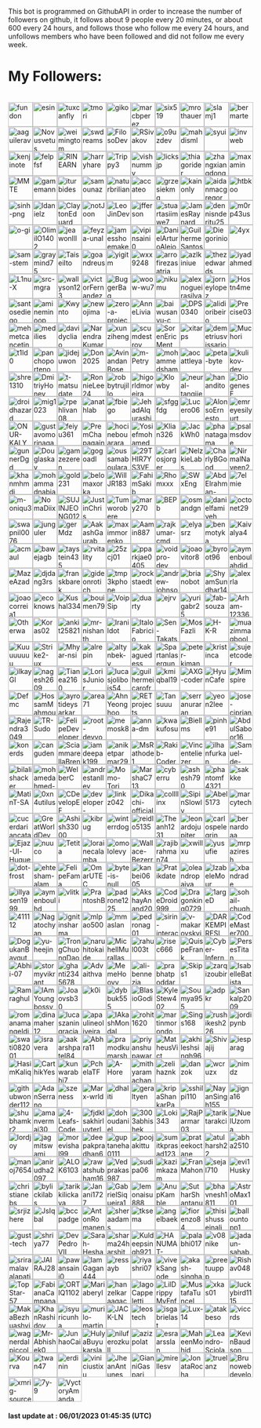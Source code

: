 <p>This bot is programmed on GithubAPI in order to increase the number of followers on github, it follows about 9 people every 20 minutes, or about 600 every 24 hours, and follows those who follow me every 24 hours, and unfollows members who have been followed and did not follow me every week.</p><h1>My Followers:</h1><br><a href="https://github.com/fundon"><img src="https://github.com/fundon.png" alt="fundon" style="height:50px;width:50px;"/></a><a href="https://github.com/esin"><img src="https://github.com/esin.png" alt="esin" style="height:50px;width:50px;"/></a><a href="https://github.com/tuxcanfly"><img src="https://github.com/tuxcanfly.png" alt="tuxcanfly" style="height:50px;width:50px;"/></a><a href="https://github.com/tmori"><img src="https://github.com/tmori.png" alt="tmori" style="height:50px;width:50px;"/></a><a href="https://github.com/giko"><img src="https://github.com/giko.png" alt="giko" style="height:50px;width:50px;"/></a><a href="https://github.com/marcbperez"><img src="https://github.com/marcbperez.png" alt="marcbperez" style="height:50px;width:50px;"/></a><a href="https://github.com/six519"><img src="https://github.com/six519.png" alt="six519" style="height:50px;width:50px;"/></a><a href="https://github.com/mrothauer"><img src="https://github.com/mrothauer.png" alt="mrothauer" style="height:50px;width:50px;"/></a><a href="https://github.com/slamj1"><img src="https://github.com/slamj1.png" alt="slamj1" style="height:50px;width:50px;"/></a><a href="https://github.com/bermarte"><img src="https://github.com/bermarte.png" alt="bermarte" style="height:50px;width:50px;"/></a><a href="https://github.com/aaguilerav"><img src="https://github.com/aaguilerav.png" alt="aaguilerav" style="height:50px;width:50px;"/></a><a href="https://github.com/Novusvetus"><img src="https://github.com/Novusvetus.png" alt="Novusvetus" style="height:50px;width:50px;"/></a><a href="https://github.com/weimingtom"><img src="https://github.com/weimingtom.png" alt="weimingtom" style="height:50px;width:50px;"/></a><a href="https://github.com/swdreams"><img src="https://github.com/swdreams.png" alt="swdreams" style="height:50px;width:50px;"/></a><a href="https://github.com/FilosoDev"><img src="https://github.com/FilosoDev.png" alt="FilosoDev" style="height:50px;width:50px;"/></a><a href="https://github.com/RSivakov"><img src="https://github.com/RSivakov.png" alt="RSivakov" style="height:50px;width:50px;"/></a><a href="https://github.com/o9uzdev"><img src="https://github.com/o9uzdev.png" alt="o9uzdev" style="height:50px;width:50px;"/></a><a href="https://github.com/mahdisml"><img src="https://github.com/mahdisml.png" alt="mahdisml" style="height:50px;width:50px;"/></a><a href="https://github.com/syui"><img src="https://github.com/syui.png" alt="syui" style="height:50px;width:50px;"/></a><a href="https://github.com/invweb"><img src="https://github.com/invweb.png" alt="invweb" style="height:50px;width:50px;"/></a><a href="https://github.com/kenjinote"><img src="https://github.com/kenjinote.png" alt="kenjinote" style="height:50px;width:50px;"/></a><a href="https://github.com/felpfsf"><img src="https://github.com/felpfsf.png" alt="felpfsf" style="height:50px;width:50px;"/></a><a href="https://github.com/RINEARN"><img src="https://github.com/RINEARN.png" alt="RINEARN" style="height:50px;width:50px;"/></a><a href="https://github.com/harryhare"><img src="https://github.com/harryhare.png" alt="harryhare" style="height:50px;width:50px;"/></a><a href="https://github.com/Trippy3"><img src="https://github.com/Trippy3.png" alt="Trippy3" style="height:50px;width:50px;"/></a><a href="https://github.com/vishnummv"><img src="https://github.com/vishnummv.png" alt="vishnummv" style="height:50px;width:50px;"/></a><a href="https://github.com/licksjp"><img src="https://github.com/licksjp.png" alt="licksjp" style="height:50px;width:50px;"/></a><a href="https://github.com/thiagorider"><img src="https://github.com/thiagorider.png" alt="thiagorider" style="height:50px;width:50px;"/></a><a href="https://github.com/zhangxiangdong"><img src="https://github.com/zhangxiangdong.png" alt="zhangxiangdong" style="height:50px;width:50px;"/></a><a href="https://github.com/maxamin"><img src="https://github.com/maxamin.png" alt="maxamin" style="height:50px;width:50px;"/></a><a href="https://github.com/MMTE"><img src="https://github.com/MMTE.png" alt="MMTE" style="height:50px;width:50px;"/></a><a href="https://github.com/gamemann"><img src="https://github.com/gamemann.png" alt="gamemann" style="height:50px;width:50px;"/></a><a href="https://github.com/iturbides"><img src="https://github.com/iturbides.png" alt="iturbides" style="height:50px;width:50px;"/></a><a href="https://github.com/samounaz"><img src="https://github.com/samounaz.png" alt="samounaz" style="height:50px;width:50px;"/></a><a href="https://github.com/naturbrilian"><img src="https://github.com/naturbrilian.png" alt="naturbrilian" style="height:50px;width:50px;"/></a><a href="https://github.com/accateo"><img src="https://github.com/accateo.png" alt="accateo" style="height:50px;width:50px;"/></a><a href="https://github.com/grzesiekmq"><img src="https://github.com/grzesiekmq.png" alt="grzesiekmq" style="height:50px;width:50px;"/></a><a href="https://github.com/kainonly"><img src="https://github.com/kainonly.png" alt="kainonly" style="height:50px;width:50px;"/></a><a href="https://github.com/aidanmacgregor"><img src="https://github.com/aidanmacgregor.png" alt="aidanmacgregor" style="height:50px;width:50px;"/></a><a href="https://github.com/htbkoo"><img src="https://github.com/htbkoo.png" alt="htbkoo" style="height:50px;width:50px;"/></a><a href="https://github.com/sinh-png"><img src="https://github.com/sinh-png.png" alt="sinh-png" style="height:50px;width:50px;"/></a><a href="https://github.com/ldanielz"><img src="https://github.com/ldanielz.png" alt="ldanielz" style="height:50px;width:50px;"/></a><a href="https://github.com/ClaytonEduard"><img src="https://github.com/ClaytonEduard.png" alt="ClaytonEduard" style="height:50px;width:50px;"/></a><a href="https://github.com/notJoon"><img src="https://github.com/notJoon.png" alt="notJoon" style="height:50px;width:50px;"/></a><a href="https://github.com/LeoJinDev"><img src="https://github.com/LeoJinDev.png" alt="LeoJinDev" style="height:50px;width:50px;"/></a><a href="https://github.com/jfferson"><img src="https://github.com/jfferson.png" alt="jfferson" style="height:50px;width:50px;"/></a><a href="https://github.com/stuartasiimwe7"><img src="https://github.com/stuartasiimwe7.png" alt="stuartasiimwe7" style="height:50px;width:50px;"/></a><a href="https://github.com/JamesRaynard"><img src="https://github.com/JamesRaynard.png" alt="JamesRaynard" style="height:50px;width:50px;"/></a><a href="https://github.com/dennisnderitu254"><img src="https://github.com/dennisnderitu254.png" alt="dennisnderitu254" style="height:50px;width:50px;"/></a><a href="https://github.com/m0rp43us"><img src="https://github.com/m0rp43us.png" alt="m0rp43us" style="height:50px;width:50px;"/></a><a href="https://github.com/o-gi"><img src="https://github.com/o-gi.png" alt="o-gi" style="height:50px;width:50px;"/></a><a href="https://github.com/OlimilO1402"><img src="https://github.com/OlimilO1402.png" alt="OlimilO1402" style="height:50px;width:50px;"/></a><a href="https://github.com/jeawonlll"><img src="https://github.com/jeawonlll.png" alt="jeawonlll" style="height:50px;width:50px;"/></a><a href="https://github.com/feyza-unal"><img src="https://github.com/feyza-unal.png" alt="feyza-unal" style="height:50px;width:50px;"/></a><a href="https://github.com/jamesshoemake"><img src="https://github.com/jamesshoemake.png" alt="jamesshoemake" style="height:50px;width:50px;"/></a><a href="https://github.com/vipinsaini0"><img src="https://github.com/vipinsaini0.png" alt="vipinsaini0" style="height:50px;width:50px;"/></a><a href="https://github.com/DanielArturoAlejoAlvarez"><img src="https://github.com/DanielArturoAlejoAlvarez.png" alt="DanielArturoAlejoAlvarez" style="height:50px;width:50px;"/></a><a href="https://github.com/GuilhermeSantos001"><img src="https://github.com/GuilhermeSantos001.png" alt="GuilhermeSantos001" style="height:50px;width:50px;"/></a><a href="https://github.com/Diegorinio"><img src="https://github.com/Diegorinio.png" alt="Diegorinio" style="height:50px;width:50px;"/></a><a href="https://github.com/4yx"><img src="https://github.com/4yx.png" alt="4yx" style="height:50px;width:50px;"/></a><a href="https://github.com/sam-stem"><img src="https://github.com/sam-stem.png" alt="sam-stem" style="height:50px;width:50px;"/></a><a href="https://github.com/graymind75"><img src="https://github.com/graymind75.png" alt="graymind75" style="height:50px;width:50px;"/></a><a href="https://github.com/TaiseiIto"><img src="https://github.com/TaiseiIto.png" alt="TaiseiIto" style="height:50px;width:50px;"/></a><a href="https://github.com/goandreus"><img src="https://github.com/goandreus.png" alt="goandreus" style="height:50px;width:50px;"/></a><a href="https://github.com/yigitm"><img src="https://github.com/yigitm.png" alt="yigitm" style="height:50px;width:50px;"/></a><a href="https://github.com/wxx9248"><img src="https://github.com/wxx9248.png" alt="wxx9248" style="height:50px;width:50px;"/></a><a href="https://github.com/arrofirezasatria"><img src="https://github.com/arrofirezasatria.png" alt="arrofirezasatria" style="height:50px;width:50px;"/></a><a href="https://github.com/azlkiniue"><img src="https://github.com/azlkiniue.png" alt="azlkiniue" style="height:50px;width:50px;"/></a><a href="https://github.com/thezedwards"><img src="https://github.com/thezedwards.png" alt="thezedwards" style="height:50px;width:50px;"/></a><a href="https://github.com/iyadahmed"><img src="https://github.com/iyadahmed.png" alt="iyadahmed" style="height:50px;width:50px;"/></a><a href="https://github.com/L1nu-X"><img src="https://github.com/L1nu-X.png" alt="L1nu-X" style="height:50px;width:50px;"/></a><a href="https://github.com/src-mgra"><img src="https://github.com/src-mgra.png" alt="src-mgra" style="height:50px;width:50px;"/></a><a href="https://github.com/wallyson123"><img src="https://github.com/wallyson123.png" alt="wallyson123" style="height:50px;width:50px;"/></a><a href="https://github.com/victorFernandezF"><img src="https://github.com/victorFernandezF.png" alt="victorFernandezF" style="height:50px;width:50px;"/></a><a href="https://github.com/BuggerBag"><img src="https://github.com/BuggerBag.png" alt="BuggerBag" style="height:50px;width:50px;"/></a><a href="https://github.com/woow-wu7"><img src="https://github.com/woow-wu7.png" alt="woow-wu7" style="height:50px;width:50px;"/></a><a href="https://github.com/nikumu"><img src="https://github.com/nikumu.png" alt="nikumu" style="height:50px;width:50px;"/></a><a href="https://github.com/alexnogueirasilva"><img src="https://github.com/alexnogueirasilva.png" alt="alexnogueirasilva" style="height:50px;width:50px;"/></a><a href="https://github.com/jorneylopez"><img src="https://github.com/jorneylopez.png" alt="jorneylopez" style="height:50px;width:50px;"/></a><a href="https://github.com/Hostn4me"><img src="https://github.com/Hostn4me.png" alt="Hostn4me" style="height:50px;width:50px;"/></a><a href="https://github.com/santosediego"><img src="https://github.com/santosediego.png" alt="santosediego" style="height:50px;width:50px;"/></a><a href="https://github.com/amineminoop"><img src="https://github.com/amineminoop.png" alt="amineminoop" style="height:50px;width:50px;"/></a><a href="https://github.com/Kwynto"><img src="https://github.com/Kwynto.png" alt="Kwynto" style="height:50px;width:50px;"/></a><a href="https://github.com/newojima"><img src="https://github.com/newojima.png" alt="newojima" style="height:50px;width:50px;"/></a><a href="https://github.com/zero-a-projects"><img src="https://github.com/zero-a-projects.png" alt="zero-a-projects" style="height:50px;width:50px;"/></a><a href="https://github.com/AnneLivia"><img src="https://github.com/AnneLivia.png" alt="AnneLivia" style="height:50px;width:50px;"/></a><a href="https://github.com/baiwusanyu-c"><img src="https://github.com/baiwusanyu-c.png" alt="baiwusanyu-c" style="height:50px;width:50px;"/></a><a href="https://github.com/DPS0340"><img src="https://github.com/DPS0340.png" alt="DPS0340" style="height:50px;width:50px;"/></a><a href="https://github.com/alidioribeiro"><img src="https://github.com/alidioribeiro.png" alt="alidioribeiro" style="height:50px;width:50px;"/></a><a href="https://github.com/Precise03"><img src="https://github.com/Precise03.png" alt="Precise03" style="height:50px;width:50px;"/></a><a href="https://github.com/mehmetcancetin"><img src="https://github.com/mehmetcancetin.png" alt="mehmetcancetin" style="height:50px;width:50px;"/></a><a href="https://github.com/medilies"><img src="https://github.com/medilies.png" alt="medilies" style="height:50px;width:50px;"/></a><a href="https://github.com/davidycliao"><img src="https://github.com/davidycliao.png" alt="davidycliao" style="height:50px;width:50px;"/></a><a href="https://github.com/NarendraKumarSwami"><img src="https://github.com/NarendraKumarSwami.png" alt="NarendraKumarSwami" style="height:50px;width:50px;"/></a><a href="https://github.com/xunziheng"><img src="https://github.com/xunziheng.png" alt="xunziheng" style="height:50px;width:50px;"/></a><a href="https://github.com/scumdestroy"><img src="https://github.com/scumdestroy.png" alt="scumdestroy" style="height:50px;width:50px;"/></a><a href="https://github.com/SorenEricMent"><img src="https://github.com/SorenEricMent.png" alt="SorenEricMent" style="height:50px;width:50px;"/></a><a href="https://github.com/xitarps"><img src="https://github.com/xitarps.png" alt="xitarps" style="height:50px;width:50px;"/></a><a href="https://github.com/demetriusvissarion"><img src="https://github.com/demetriusvissarion.png" alt="demetriusvissarion" style="height:50px;width:50px;"/></a><a href="https://github.com/Muchori"><img src="https://github.com/Muchori.png" alt="Muchori" style="height:50px;width:50px;"/></a><a href="https://github.com/t1ld0"><img src="https://github.com/t1ld0.png" alt="t1ld0" style="height:50px;width:50px;"/></a><a href="https://github.com/panchoporteno"><img src="https://github.com/panchoporteno.png" alt="panchoporteno" style="height:50px;width:50px;"/></a><a href="https://github.com/jidejuwon"><img src="https://github.com/jidejuwon.png" alt="jidejuwon" style="height:50px;width:50px;"/></a><a href="https://github.com/Don2025"><img src="https://github.com/Don2025.png" alt="Don2025" style="height:50px;width:50px;"/></a><a href="https://github.com/AvinandanBose"><img src="https://github.com/AvinandanBose.png" alt="AvinandanBose" style="height:50px;width:50px;"/></a><a href="https://github.com/m-Petry"><img src="https://github.com/m-Petry.png" alt="m-Petry" style="height:50px;width:50px;"/></a><a href="https://github.com/mohammedshamia"><img src="https://github.com/mohammedshamia.png" alt="mohammedshamia" style="height:50px;width:50px;"/></a><a href="https://github.com/aocattleya"><img src="https://github.com/aocattleya.png" alt="aocattleya" style="height:50px;width:50px;"/></a><a href="https://github.com/peta-byte"><img src="https://github.com/peta-byte.png" alt="peta-byte" style="height:50px;width:50px;"/></a><a href="https://github.com/kulikov-dev"><img src="https://github.com/kulikov-dev.png" alt="kulikov-dev" style="height:50px;width:50px;"/></a><a href="https://github.com/shre1310"><img src="https://github.com/shre1310.png" alt="shre1310" style="height:50px;width:50px;"/></a><a href="https://github.com/DmitriyHoney"><img src="https://github.com/DmitriyHoney.png" alt="DmitriyHoney" style="height:50px;width:50px;"/></a><a href="https://github.com/t-matsudate"><img src="https://github.com/t-matsudate.png" alt="t-matsudate" style="height:50px;width:50px;"/></a><a href="https://github.com/RonnieLee24"><img src="https://github.com/RonnieLee24.png" alt="RonnieLee24" style="height:50px;width:50px;"/></a><a href="https://github.com/robbytrujillo"><img src="https://github.com/robbytrujillo.png" alt="robbytrujillo" style="height:50px;width:50px;"/></a><a href="https://github.com/higorldmoreira"><img src="https://github.com/higorldmoreira.png" alt="higorldmoreira" style="height:50px;width:50px;"/></a><a href="https://github.com/Klowby"><img src="https://github.com/Klowby.png" alt="Klowby" style="height:50px;width:50px;"/></a><a href="https://github.com/neural-tangjie"><img src="https://github.com/neural-tangjie.png" alt="neural-tangjie" style="height:50px;width:50px;"/></a><a href="https://github.com/hanandito"><img src="https://github.com/hanandito.png" alt="hanandito" style="height:50px;width:50px;"/></a><a href="https://github.com/DiogenesF"><img src="https://github.com/DiogenesF.png" alt="DiogenesF" style="height:50px;width:50px;"/></a><a href="https://github.com/droidhazard"><img src="https://github.com/droidhazard.png" alt="droidhazard" style="height:50px;width:50px;"/></a><a href="https://github.com/mig1023"><img src="https://github.com/mig1023.png" alt="mig1023" style="height:50px;width:50px;"/></a><a href="https://github.com/rpehlivan08"><img src="https://github.com/rpehlivan08.png" alt="rpehlivan08" style="height:50px;width:50px;"/></a><a href="https://github.com/anathlab"><img src="https://github.com/anathlab.png" alt="anathlab" style="height:50px;width:50px;"/></a><a href="https://github.com/fbiego"><img src="https://github.com/fbiego.png" alt="fbiego" style="height:50px;width:50px;"/></a><a href="https://github.com/JehadAlqurashi"><img src="https://github.com/JehadAlqurashi.png" alt="JehadAlqurashi" style="height:50px;width:50px;"/></a><a href="https://github.com/sfggfdg"><img src="https://github.com/sfggfdg.png" alt="sfggfdg" style="height:50px;width:50px;"/></a><a href="https://github.com/Lucero06"><img src="https://github.com/Lucero06.png" alt="Lucero06" style="height:50px;width:50px;"/></a><a href="https://github.com/AlonsoErnesto"><img src="https://github.com/AlonsoErnesto.png" alt="AlonsoErnesto" style="height:50px;width:50px;"/></a><a href="https://github.com/emreyesilyurt"><img src="https://github.com/emreyesilyurt.png" alt="emreyesilyurt" style="height:50px;width:50px;"/></a><a href="https://github.com/ONUR-KALYONCU"><img src="https://github.com/ONUR-KALYONCU.png" alt="ONUR-KALYONCU" style="height:50px;width:50px;"/></a><a href="https://github.com/gustavomorinaga"><img src="https://github.com/gustavomorinaga.png" alt="gustavomorinaga" style="height:50px;width:50px;"/></a><a href="https://github.com/feiyu361"><img src="https://github.com/feiyu361.png" alt="feiyu361" style="height:50px;width:50px;"/></a><a href="https://github.com/PremChapagain"><img src="https://github.com/PremChapagain.png" alt="PremChapagain" style="height:50px;width:50px;"/></a><a href="https://github.com/hocinebouarara"><img src="https://github.com/hocinebouarara.png" alt="hocinebouarara" style="height:50px;width:50px;"/></a><a href="https://github.com/Yosiefmohamed"><img src="https://github.com/Yosiefmohamed.png" alt="Yosiefmohamed" style="height:50px;width:50px;"/></a><a href="https://github.com/Klian326"><img src="https://github.com/Klian326.png" alt="Klian326" style="height:50px;width:50px;"/></a><a href="https://github.com/JackWh0"><img src="https://github.com/JackWh0.png" alt="JackWh0" style="height:50px;width:50px;"/></a><a href="https://github.com/phanatagama"><img src="https://github.com/phanatagama.png" alt="phanatagama" style="height:50px;width:50px;"/></a><a href="https://github.com/psalmsdove"><img src="https://github.com/psalmsdove.png" alt="psalmsdove" style="height:50px;width:50px;"/></a><a href="https://github.com/gunnerDgd"><img src="https://github.com/gunnerDgd.png" alt="gunnerDgd" style="height:50px;width:50px;"/></a><a href="https://github.com/Douglaskav"><img src="https://github.com/Douglaskav.png" alt="Douglaskav" style="height:50px;width:50px;"/></a><a href="https://github.com/gamzezeren"><img src="https://github.com/gamzezeren.png" alt="gamzezeren" style="height:50px;width:50px;"/></a><a href="https://github.com/gogoadl"><img src="https://github.com/gogoadl.png" alt="gogoadl" style="height:50px;width:50px;"/></a><a href="https://github.com/oussamaboularak"><img src="https://github.com/oussamaboularak.png" alt="oussamaboularak" style="height:50px;width:50px;"/></a><a href="https://github.com/29THIR7YS3VEN"><img src="https://github.com/29THIR7YS3VEN.png" alt="29THIR7YS3VEN" style="height:50px;width:50px;"/></a><a href="https://github.com/carlosjorger"><img src="https://github.com/carlosjorger.png" alt="carlosjorger" style="height:50px;width:50px;"/></a><a href="https://github.com/NelzkieLabs"><img src="https://github.com/NelzkieLabs.png" alt="NelzkieLabs" style="height:50px;width:50px;"/></a><a href="https://github.com/CharlyBGood"><img src="https://github.com/CharlyBGood.png" alt="CharlyBGood" style="height:50px;width:50px;"/></a><a href="https://github.com/NirmalNaveen20"><img src="https://github.com/NirmalNaveen20.png" alt="NirmalNaveen20" style="height:50px;width:50px;"/></a><a href="https://github.com/khanmhmdi"><img src="https://github.com/khanmhmdi.png" alt="khanmhmdi" style="height:50px;width:50px;"/></a><a href="https://github.com/mohammadnabia"><img src="https://github.com/mohammadnabia.png" alt="mohammadnabia" style="height:50px;width:50px;"/></a><a href="https://github.com/gold231"><img src="https://github.com/gold231.png" alt="gold231" style="height:50px;width:50px;"/></a><a href="https://github.com/belomaxorka"><img src="https://github.com/belomaxorka.png" alt="belomaxorka" style="height:50px;width:50px;"/></a><a href="https://github.com/WillJR183"><img src="https://github.com/WillJR183.png" alt="WillJR183" style="height:50px;width:50px;"/></a><a href="https://github.com/FahimSakib"><img src="https://github.com/FahimSakib.png" alt="FahimSakib" style="height:50px;width:50px;"/></a><a href="https://github.com/Rhomxxx"><img src="https://github.com/Rhomxxx.png" alt="Rhomxxx" style="height:50px;width:50px;"/></a><a href="https://github.com/SWxEng"><img src="https://github.com/SWxEng.png" alt="SWxEng" style="height:50px;width:50px;"/></a><a href="https://github.com/AbdElrahman-Rafaat-Amer"><img src="https://github.com/AbdElrahman-Rafaat-Amer.png" alt="AbdElrahman-Rafaat-Amer" style="height:50px;width:50px;"/></a><a href="https://github.com/7elmie"><img src="https://github.com/7elmie.png" alt="7elmie" style="height:50px;width:50px;"/></a><a href="https://github.com/m-oniqu3"><img src="https://github.com/m-oniqu3.png" alt="m-oniqu3" style="height:50px;width:50px;"/></a><a href="https://github.com/NomaDiix"><img src="https://github.com/NomaDiix.png" alt="NomaDiix" style="height:50px;width:50px;"/></a><a href="https://github.com/SUJINJEONG012"><img src="https://github.com/SUJINJEONG012.png" alt="SUJINJEONG012" style="height:50px;width:50px;"/></a><a href="https://github.com/JustinChris"><img src="https://github.com/JustinChris.png" alt="JustinChris" style="height:50px;width:50px;"/></a><a href="https://github.com/Tumworobere"><img src="https://github.com/Tumworobere.png" alt="Tumworobere" style="height:50px;width:50px;"/></a><a href="https://github.com/mary270"><img src="https://github.com/mary270.png" alt="mary270" style="height:50px;width:50px;"/></a><a href="https://github.com/BEPb"><img src="https://github.com/BEPb.png" alt="BEPb" style="height:50px;width:50px;"/></a><a href="https://github.com/osmandgn"><img src="https://github.com/osmandgn.png" alt="osmandgn" style="height:50px;width:50px;"/></a><a href="https://github.com/danielfamiyeh"><img src="https://github.com/danielfamiyeh.png" alt="danielfamiyeh" style="height:50px;width:50px;"/></a><a href="https://github.com/octonet29"><img src="https://github.com/octonet29.png" alt="octonet29" style="height:50px;width:50px;"/></a><a href="https://github.com/swapnil0076"><img src="https://github.com/swapnil0076.png" alt="swapnil0076" style="height:50px;width:50px;"/></a><a href="https://github.com/junguler"><img src="https://github.com/junguler.png" alt="junguler" style="height:50px;width:50px;"/></a><a href="https://github.com/gerMdz"><img src="https://github.com/gerMdz.png" alt="gerMdz" style="height:50px;width:50px;"/></a><a href="https://github.com/AakashGaurab"><img src="https://github.com/AakashGaurab.png" alt="AakashGaurab" style="height:50px;width:50px;"/></a><a href="https://github.com/maximmorenko"><img src="https://github.com/maximmorenko.png" alt="maximmorenko" style="height:50px;width:50px;"/></a><a href="https://github.com/Aamin887"><img src="https://github.com/Aamin887.png" alt="Aamin887" style="height:50px;width:50px;"/></a><a href="https://github.com/rajkumar-cmd"><img src="https://github.com/rajkumar-cmd.png" alt="rajkumar-cmd" style="height:50px;width:50px;"/></a><a href="https://github.com/elyasrz"><img src="https://github.com/elyasrz.png" alt="elyasrz" style="height:50px;width:50px;"/></a><a href="https://github.com/benmotyka"><img src="https://github.com/benmotyka.png" alt="benmotyka" style="height:50px;width:50px;"/></a><a href="https://github.com/Kaivalya4"><img src="https://github.com/Kaivalya4.png" alt="Kaivalya4" style="height:50px;width:50px;"/></a><a href="https://github.com/acmaul"><img src="https://github.com/acmaul.png" alt="acmaul" style="height:50px;width:50px;"/></a><a href="https://github.com/bawejagb"><img src="https://github.com/bawejagb.png" alt="bawejagb" style="height:50px;width:50px;"/></a><a href="https://github.com/taystein435"><img src="https://github.com/taystein435.png" alt="taystein435" style="height:50px;width:50px;"/></a><a href="https://github.com/rvitality"><img src="https://github.com/rvitality.png" alt="rvitality" style="height:50px;width:50px;"/></a><a href="https://github.com/25zcj01"><img src="https://github.com/25zcj01.png" alt="25zcj01" style="height:50px;width:50px;"/></a><a href="https://github.com/pparkjae0405"><img src="https://github.com/pparkjae0405.png" alt="pparkjae0405" style="height:50px;width:50px;"/></a><a href="https://github.com/voidpro-dev"><img src="https://github.com/voidpro-dev.png" alt="voidpro-dev" style="height:50px;width:50px;"/></a><a href="https://github.com/joaovitor8"><img src="https://github.com/joaovitor8.png" alt="joaovitor8" style="height:50px;width:50px;"/></a><a href="https://github.com/byroot96"><img src="https://github.com/byroot96.png" alt="byroot96" style="height:50px;width:50px;"/></a><a href="https://github.com/aymenboulahdid"><img src="https://github.com/aymenboulahdid.png" alt="aymenboulahdid" style="height:50px;width:50px;"/></a><a href="https://github.com/MazeAzad"><img src="https://github.com/MazeAzad.png" alt="MazeAzad" style="height:50px;width:50px;"/></a><a href="https://github.com/djdang3rs"><img src="https://github.com/djdang3rs.png" alt="djdang3rs" style="height:50px;width:50px;"/></a><a href="https://github.com/franskbarek"><img src="https://github.com/franskbarek.png" alt="franskbarek" style="height:50px;width:50px;"/></a><a href="https://github.com/gideonrotich"><img src="https://github.com/gideonrotich.png" alt="gideonrotich" style="height:50px;width:50px;"/></a><a href="https://github.com/tmp3kphone"><img src="https://github.com/tmp3kphone.png" alt="tmp3kphone" style="height:50px;width:50px;"/></a><a href="https://github.com/rockstaedt"><img src="https://github.com/rockstaedt.png" alt="rockstaedt" style="height:50px;width:50px;"/></a><a href="https://github.com/andrew-johnson-4"><img src="https://github.com/andrew-johnson-4.png" alt="andrew-johnson-4" style="height:50px;width:50px;"/></a><a href="https://github.com/brianobot"><img src="https://github.com/brianobot.png" alt="brianobot" style="height:50px;width:50px;"/></a><a href="https://github.com/ShyamSundhar1411"><img src="https://github.com/ShyamSundhar1411.png" alt="ShyamSundhar1411" style="height:50px;width:50px;"/></a><a href="https://github.com/alexrla"><img src="https://github.com/alexrla.png" alt="alexrla" style="height:50px;width:50px;"/></a><a href="https://github.com/joaocorreia1"><img src="https://github.com/joaocorreia1.png" alt="joaocorreia1" style="height:50px;width:50px;"/></a><a href="https://github.com/ecoknows"><img src="https://github.com/ecoknows.png" alt="ecoknows" style="height:50px;width:50px;"/></a><a href="https://github.com/Kushal334"><img src="https://github.com/Kushal334.png" alt="Kushal334" style="height:50px;width:50px;"/></a><a href="https://github.com/bouimen79"><img src="https://github.com/bouimen79.png" alt="bouimen79" style="height:50px;width:50px;"/></a><a href="https://github.com/VoipSip"><img src="https://github.com/VoipSip.png" alt="VoipSip" style="height:50px;width:50px;"/></a><a href="https://github.com/duarty"><img src="https://github.com/duarty.png" alt="duarty" style="height:50px;width:50px;"/></a><a href="https://github.com/ejrv"><img src="https://github.com/ejrv.png" alt="ejrv" style="height:50px;width:50px;"/></a><a href="https://github.com/yurigabr25"><img src="https://github.com/yurigabr25.png" alt="yurigabr25" style="height:50px;width:50px;"/></a><a href="https://github.com/fab-souza"><img src="https://github.com/fab-souza.png" alt="fab-souza" style="height:50px;width:50px;"/></a><a href="https://github.com/Arham-12336"><img src="https://github.com/Arham-12336.png" alt="Arham-12336" style="height:50px;width:50px;"/></a><a href="https://github.com/Otherwa"><img src="https://github.com/Otherwa.png" alt="Otherwa" style="height:50px;width:50px;"/></a><a href="https://github.com/Koras02"><img src="https://github.com/Koras02.png" alt="Koras02" style="height:50px;width:50px;"/></a><a href="https://github.com/ankit25821"><img src="https://github.com/ankit25821.png" alt="ankit25821" style="height:50px;width:50px;"/></a><a href="https://github.com/mr-nishanth"><img src="https://github.com/mr-nishanth.png" alt="mr-nishanth" style="height:50px;width:50px;"/></a><a href="https://github.com/Iranildot"><img src="https://github.com/Iranildot.png" alt="Iranildot" style="height:50px;width:50px;"/></a><a href="https://github.com/ItaloFabricio"><img src="https://github.com/ItaloFabricio.png" alt="ItaloFabricio" style="height:50px;width:50px;"/></a><a href="https://github.com/Sen-Takatsuki"><img src="https://github.com/Sen-Takatsuki.png" alt="Sen-Takatsuki" style="height:50px;width:50px;"/></a><a href="https://github.com/MosFazli"><img src="https://github.com/MosFazli.png" alt="MosFazli" style="height:50px;width:50px;"/></a><a href="https://github.com/H-K-R"><img src="https://github.com/H-K-R.png" alt="H-K-R" style="height:50px;width:50px;"/></a><a href="https://github.com/muazimmaqbool"><img src="https://github.com/muazimmaqbool.png" alt="muazimmaqbool" style="height:50px;width:50px;"/></a><a href="https://github.com/Kuuuuuuuu"><img src="https://github.com/Kuuuuuuuu.png" alt="Kuuuuuuuu" style="height:50px;width:50px;"/></a><a href="https://github.com/Strike2-ux"><img src="https://github.com/Strike2-ux.png" alt="Strike2-ux" style="height:50px;width:50px;"/></a><a href="https://github.com/Mhyar-nsi"><img src="https://github.com/Mhyar-nsi.png" alt="Mhyar-nsi" style="height:50px;width:50px;"/></a><a href="https://github.com/alrepin"><img src="https://github.com/alrepin.png" alt="alrepin" style="height:50px;width:50px;"/></a><a href="https://github.com/altynbek-y"><img src="https://github.com/altynbek-y.png" alt="altynbek-y" style="height:50px;width:50px;"/></a><a href="https://github.com/kakaguedess"><img src="https://github.com/kakaguedess.png" alt="kakaguedess" style="height:50px;width:50px;"/></a><a href="https://github.com/Spartanlasergun"><img src="https://github.com/Spartanlasergun.png" alt="Spartanlasergun" style="height:50px;width:50px;"/></a><a href="https://github.com/peter-kimanzi"><img src="https://github.com/peter-kimanzi.png" alt="peter-kimanzi" style="height:50px;width:50px;"/></a><a href="https://github.com/kristinca"><img src="https://github.com/kristinca.png" alt="kristinca" style="height:50px;width:50px;"/></a><a href="https://github.com/sujeetcoder"><img src="https://github.com/sujeetcoder.png" alt="sujeetcoder" style="height:50px;width:50px;"/></a><a href="https://github.com/ilkayGl"><img src="https://github.com/ilkayGl.png" alt="ilkayGl" style="height:50px;width:50px;"/></a><a href="https://github.com/nagesh2609"><img src="https://github.com/nagesh2609.png" alt="nagesh2609" style="height:50px;width:50px;"/></a><a href="https://github.com/Tianea2160"><img src="https://github.com/Tianea2160.png" alt="Tianea2160" style="height:50px;width:50px;"/></a><a href="https://github.com/LorisJunior"><img src="https://github.com/LorisJunior.png" alt="LorisJunior" style="height:50px;width:50px;"/></a><a href="https://github.com/lucasjolibois54"><img src="https://github.com/lucasjolibois54.png" alt="lucasjolibois54" style="height:50px;width:50px;"/></a><a href="https://github.com/guilhermeicarofr"><img src="https://github.com/guilhermeicarofr.png" alt="guilhermeicarofr" style="height:50px;width:50px;"/></a><a href="https://github.com/kmiqbal19"><img src="https://github.com/kmiqbal19.png" alt="kmiqbal19" style="height:50px;width:50px;"/></a><a href="https://github.com/AXG-coder"><img src="https://github.com/AXG-coder.png" alt="AXG-coder" style="height:50px;width:50px;"/></a><a href="https://github.com/HyunCafe"><img src="https://github.com/HyunCafe.png" alt="HyunCafe" style="height:50px;width:50px;"/></a><a href="https://github.com/Mimspire"><img src="https://github.com/Mimspire.png" alt="Mimspire" style="height:50px;width:50px;"/></a><a href="https://github.com/Defmc"><img src="https://github.com/Defmc.png" alt="Defmc" style="height:50px;width:50px;"/></a><a href="https://github.com/HossamMahmoudkhedr"><img src="https://github.com/HossamMahmoudkhedr.png" alt="HossamMahmoudkhedr" style="height:50px;width:50px;"/></a><a href="https://github.com/ayrotideysarkar"><img src="https://github.com/ayrotideysarkar.png" alt="ayrotideysarkar" style="height:50px;width:50px;"/></a><a href="https://github.com/area71"><img src="https://github.com/area71.png" alt="area71" style="height:50px;width:50px;"/></a><a href="https://github.com/AhnYeonghoo"><img src="https://github.com/AhnYeonghoo.png" alt="AhnYeonghoo" style="height:50px;width:50px;"/></a><a href="https://github.com/RETprojects"><img src="https://github.com/RETprojects.png" alt="RETprojects" style="height:50px;width:50px;"/></a><a href="https://github.com/Tansuuu"><img src="https://github.com/Tansuuu.png" alt="Tansuuu" style="height:50px;width:50px;"/></a><a href="https://github.com/serranuraran"><img src="https://github.com/serranuraran.png" alt="serranuraran" style="height:50px;width:50px;"/></a><a href="https://github.com/yeon2lee"><img src="https://github.com/yeon2lee.png" alt="yeon2lee" style="height:50px;width:50px;"/></a><a href="https://github.com/jose-cipriano"><img src="https://github.com/jose-cipriano.png" alt="jose-cipriano" style="height:50px;width:50px;"/></a><a href="https://github.com/Rajendra3049"><img src="https://github.com/Rajendra3049.png" alt="Rajendra3049" style="height:50px;width:50px;"/></a><a href="https://github.com/TR-Sudo"><img src="https://github.com/TR-Sudo.png" alt="TR-Sudo" style="height:50px;width:50px;"/></a><a href="https://github.com/FelipeDeveloper1"><img src="https://github.com/FelipeDeveloper1.png" alt="FelipeDeveloper1" style="height:50px;width:50px;"/></a><a href="https://github.com/root-devvoo"><img src="https://github.com/root-devvoo.png" alt="root-devvoo" style="height:50px;width:50px;"/></a><a href="https://github.com/memosk8"><img src="https://github.com/memosk8.png" alt="memosk8" style="height:50px;width:50px;"/></a><a href="https://github.com/anna-dm"><img src="https://github.com/anna-dm.png" alt="anna-dm" style="height:50px;width:50px;"/></a><a href="https://github.com/kwakufosu"><img src="https://github.com/kwakufosu.png" alt="kwakufosu" style="height:50px;width:50px;"/></a><a href="https://github.com/Biellms"><img src="https://github.com/Biellms.png" alt="Biellms" style="height:50px;width:50px;"/></a><a href="https://github.com/pinhe91"><img src="https://github.com/pinhe91.png" alt="pinhe91" style="height:50px;width:50px;"/></a><a href="https://github.com/AbdulSaboor16"><img src="https://github.com/AbdulSaboor16.png" alt="AbdulSaboor16" style="height:50px;width:50px;"/></a><a href="https://github.com/konerds"><img src="https://github.com/konerds.png" alt="konerds" style="height:50px;width:50px;"/></a><a href="https://github.com/canguden"><img src="https://github.com/canguden.png" alt="canguden" style="height:50px;width:50px;"/></a><a href="https://github.com/SciammarellaBrenno"><img src="https://github.com/SciammarellaBrenno.png" alt="SciammarellaBrenno" style="height:50px;width:50px;"/></a><a href="https://github.com/iamdeepak199"><img src="https://github.com/iamdeepak199.png" alt="iamdeepak199" style="height:50px;width:50px;"/></a><a href="https://github.com/aniketparmar29"><img src="https://github.com/aniketparmar29.png" alt="aniketparmar29" style="height:50px;width:50px;"/></a><a href="https://github.com/MsRathode1"><img src="https://github.com/MsRathode1.png" alt="MsRathode1" style="height:50px;width:50px;"/></a><a href="https://github.com/Rakib-Coder00"><img src="https://github.com/Rakib-Coder00.png" alt="Rakib-Coder00" style="height:50px;width:50px;"/></a><a href="https://github.com/Vincenteliezer"><img src="https://github.com/Vincenteliezer.png" alt="Vincenteliezer" style="height:50px;width:50px;"/></a><a href="https://github.com/ilhanfurkan"><img src="https://github.com/ilhanfurkan.png" alt="ilhanfurkan" style="height:50px;width:50px;"/></a><a href="https://github.com/Samuel-de-Oliveira"><img src="https://github.com/Samuel-de-Oliveira.png" alt="Samuel-de-Oliveira" style="height:50px;width:50px;"/></a><a href="https://github.com/bilalishacker"><img src="https://github.com/bilalishacker.png" alt="bilalishacker" style="height:50px;width:50px;"/></a><a href="https://github.com/mohamedahmed-cloud"><img src="https://github.com/mohamedahmed-cloud.png" alt="mohamedahmed-cloud" style="height:50px;width:50px;"/></a><a href="https://github.com/WelberC"><img src="https://github.com/WelberC.png" alt="WelberC" style="height:50px;width:50px;"/></a><a href="https://github.com/andrestanlley"><img src="https://github.com/andrestanlley.png" alt="andrestanlley" style="height:50px;width:50px;"/></a><a href="https://github.com/Momo-Tori"><img src="https://github.com/Momo-Tori.png" alt="Momo-Tori" style="height:50px;width:50px;"/></a><a href="https://github.com/MarshaC713"><img src="https://github.com/MarshaC713.png" alt="MarshaC713" style="height:50px;width:50px;"/></a><a href="https://github.com/cyberru"><img src="https://github.com/cyberru.png" alt="cyberru" style="height:50px;width:50px;"/></a><a href="https://github.com/ashesh790"><img src="https://github.com/ashesh790.png" alt="ashesh790" style="height:50px;width:50px;"/></a><a href="https://github.com/phantomf4321"><img src="https://github.com/phantomf4321.png" alt="phantomf4321" style="height:50px;width:50px;"/></a><a href="https://github.com/sakkke"><img src="https://github.com/sakkke.png" alt="sakkke" style="height:50px;width:50px;"/></a><a href="https://github.com/MatinT-SA"><img src="https://github.com/MatinT-SA.png" alt="MatinT-SA" style="height:50px;width:50px;"/></a><a href="https://github.com/0xn4utilus"><img src="https://github.com/0xn4utilus.png" alt="0xn4utilus" style="height:50px;width:50px;"/></a><a href="https://github.com/CDevelopEF"><img src="https://github.com/CDevelopEF.png" alt="CDevelopEF" style="height:50px;width:50px;"/></a><a href="https://github.com/developer-shourav"><img src="https://github.com/developer-shourav.png" alt="developer-shourav" style="height:50px;width:50px;"/></a><a href="https://github.com/linkz042"><img src="https://github.com/linkz042.png" alt="linkz042" style="height:50px;width:50px;"/></a><a href="https://github.com/Dikachi-official"><img src="https://github.com/Dikachi-official.png" alt="Dikachi-official" style="height:50px;width:50px;"/></a><a href="https://github.com/collllinx"><img src="https://github.com/collllinx.png" alt="collllinx" style="height:50px;width:50px;"/></a><a href="https://github.com/SipinSlowly"><img src="https://github.com/SipinSlowly.png" alt="SipinSlowly" style="height:50px;width:50px;"/></a><a href="https://github.com/Abel5173"><img src="https://github.com/Abel5173.png" alt="Abel5173" style="height:50px;width:50px;"/></a><a href="https://github.com/marcytech"><img src="https://github.com/marcytech.png" alt="marcytech" style="height:50px;width:50px;"/></a><a href="https://github.com/cucerdariancatalin"><img src="https://github.com/cucerdariancatalin.png" alt="cucerdariancatalin" style="height:50px;width:50px;"/></a><a href="https://github.com/GreatWorldDev"><img src="https://github.com/GreatWorldDev.png" alt="GreatWorldDev" style="height:50px;width:50px;"/></a><a href="https://github.com/Ashish33000"><img src="https://github.com/Ashish33000.png" alt="Ashish33000" style="height:50px;width:50px;"/></a><a href="https://github.com/kibrug"><img src="https://github.com/kibrug.png" alt="kibrug" style="height:50px;width:50px;"/></a><a href="https://github.com/winterrdog"><img src="https://github.com/winterrdog.png" alt="winterrdog" style="height:50px;width:50px;"/></a><a href="https://github.com/reidlo5135"><img src="https://github.com/reidlo5135.png" alt="reidlo5135" style="height:50px;width:50px;"/></a><a href="https://github.com/Theanh1231"><img src="https://github.com/Theanh1231.png" alt="Theanh1231" style="height:50px;width:50px;"/></a><a href="https://github.com/leonardojupiter"><img src="https://github.com/leonardojupiter.png" alt="leonardojupiter" style="height:50px;width:50px;"/></a><a href="https://github.com/carlospelegrin"><img src="https://github.com/carlospelegrin.png" alt="carlospelegrin" style="height:50px;width:50px;"/></a><a href="https://github.com/bernardoaa"><img src="https://github.com/bernardoaa.png" alt="bernardoaa" style="height:50px;width:50px;"/></a><a href="https://github.com/Ejaz-Ul-Huque"><img src="https://github.com/Ejaz-Ul-Huque.png" alt="Ejaz-Ul-Huque" style="height:50px;width:50px;"/></a><a href="https://github.com/nuuco"><img src="https://github.com/nuuco.png" alt="nuuco" style="height:50px;width:50px;"/></a><a href="https://github.com/Tetita"><img src="https://github.com/Tetita.png" alt="Tetita" style="height:50px;width:50px;"/></a><a href="https://github.com/lorainecalamba"><img src="https://github.com/lorainecalamba.png" alt="lorainecalamba" style="height:50px;width:50px;"/></a><a href="https://github.com/omololevy"><img src="https://github.com/omololevy.png" alt="omololevy" style="height:50px;width:50px;"/></a><a href="https://github.com/Wallace-Bezerra"><img src="https://github.com/Wallace-Bezerra.png" alt="Wallace-Bezerra" style="height:50px;width:50px;"/></a><a href="https://github.com/rajibrahman74"><img src="https://github.com/rajibrahman74.png" alt="rajibrahman74" style="height:50px;width:50px;"/></a><a href="https://github.com/xwillxu"><img src="https://github.com/xwillxu.png" alt="xwillxu" style="height:50px;width:50px;"/></a><a href="https://github.com/yusufie"><img src="https://github.com/yusufie.png" alt="yusufie" style="height:50px;width:50px;"/></a><a href="https://github.com/mrpaziresh"><img src="https://github.com/mrpaziresh.png" alt="mrpaziresh" style="height:50px;width:50px;"/></a><a href="https://github.com/dot-frost"><img src="https://github.com/dot-frost.png" alt="dot-frost" style="height:50px;width:50px;"/></a><a href="https://github.com/ehtesham-alam"><img src="https://github.com/ehtesham-alam.png" alt="ehtesham-alam" style="height:50px;width:50px;"/></a><a href="https://github.com/FelipeFama"><img src="https://github.com/FelipeFama.png" alt="FelipeFama" style="height:50px;width:50px;"/></a><a href="https://github.com/OmarUTEC"><img src="https://github.com/OmarUTEC.png" alt="OmarUTEC" style="height:50px;width:50px;"/></a><a href="https://github.com/byte-is-null"><img src="https://github.com/byte-is-null.png" alt="byte-is-null" style="height:50px;width:50px;"/></a><a href="https://github.com/kanbei0605"><img src="https://github.com/kanbei0605.png" alt="kanbei0605" style="height:50px;width:50px;"/></a><a href="https://github.com/Pratikdate"><img src="https://github.com/Pratikdate.png" alt="Pratikdate" style="height:50px;width:50px;"/></a><a href="https://github.com/oleandropaiva"><img src="https://github.com/oleandropaiva.png" alt="oleandropaiva" style="height:50px;width:50px;"/></a><a href="https://github.com/IzabeleMour"><img src="https://github.com/IzabeleMour.png" alt="IzabeleMour" style="height:50px;width:50px;"/></a><a href="https://github.com/xbandrade"><img src="https://github.com/xbandrade.png" alt="xbandrade" style="height:50px;width:50px;"/></a><a href="https://github.com/illyasen1999"><img src="https://github.com/illyasen1999.png" alt="illyasen1999" style="height:50px;width:50px;"/></a><a href="https://github.com/aymenboulhd"><img src="https://github.com/aymenboulhd.png" alt="aymenboulhd" style="height:50px;width:50px;"/></a><a href="https://github.com/vlitki"><img src="https://github.com/vlitki.png" alt="vlitki" style="height:50px;width:50px;"/></a><a href="https://github.com/PrantoshB"><img src="https://github.com/PrantoshB.png" alt="PrantoshB" style="height:50px;width:50px;"/></a><a href="https://github.com/padrone1225"><img src="https://github.com/padrone1225.png" alt="padrone1225" style="height:50px;width:50px;"/></a><a href="https://github.com/AkshayAnand2002"><img src="https://github.com/AkshayAnand2002.png" alt="AkshayAnand2002" style="height:50px;width:50px;"/></a><a href="https://github.com/CodeDroid999"><img src="https://github.com/CodeDroid999.png" alt="CodeDroid999" style="height:50px;width:50px;"/></a><a href="https://github.com/Dragonking0729"><img src="https://github.com/Dragonking0729.png" alt="Dragonking0729" style="height:50px;width:50px;"/></a><a href="https://github.com/1argeD"><img src="https://github.com/1argeD.png" alt="1argeD" style="height:50px;width:50px;"/></a><a href="https://github.com/sohail-chughtai"><img src="https://github.com/sohail-chughtai.png" alt="sohail-chughtai" style="height:50px;width:50px;"/></a><a href="https://github.com/411112"><img src="https://github.com/411112.png" alt="411112" style="height:50px;width:50px;"/></a><a href="https://github.com/Nagatochyan"><img src="https://github.com/Nagatochyan.png" alt="Nagatochyan" style="height:50px;width:50px;"/></a><a href="https://github.com/ignitinsharma"><img src="https://github.com/ignitinsharma.png" alt="ignitinsharma" style="height:50px;width:50px;"/></a><a href="https://github.com/mlpao500"><img src="https://github.com/mlpao500.png" alt="mlpao500" style="height:50px;width:50px;"/></a><a href="https://github.com/mmaslan"><img src="https://github.com/mmaslan.png" alt="mmaslan" style="height:50px;width:50px;"/></a><a href="https://github.com/pedronag01"><img src="https://github.com/pedronag01.png" alt="pedronag01" style="height:50px;width:50px;"/></a><a href="https://github.com/sirin-interact"><img src="https://github.com/sirin-interact.png" alt="sirin-interact" style="height:50px;width:50px;"/></a><a href="https://github.com/v-makarovskyi"><img src="https://github.com/v-makarovskyi.png" alt="v-makarovskyi" style="height:50px;width:50px;"/></a><a href="https://github.com/DARKEMPIRESL"><img src="https://github.com/DARKEMPIRESL.png" alt="DARKEMPIRESL" style="height:50px;width:50px;"/></a><a href="https://github.com/CodeMaster7000"><img src="https://github.com/CodeMaster7000.png" alt="CodeMaster7000" style="height:50px;width:50px;"/></a><a href="https://github.com/DogukanBaygut"><img src="https://github.com/DogukanBaygut.png" alt="DogukanBaygut" style="height:50px;width:50px;"/></a><a href="https://github.com/yu-heejin"><img src="https://github.com/yu-heejin.png" alt="yu-heejin" style="height:50px;width:50px;"/></a><a href="https://github.com/TrongChuongDao"><img src="https://github.com/TrongChuongDao.png" alt="TrongChuongDao" style="height:50px;width:50px;"/></a><a href="https://github.com/naruhitokaide"><img src="https://github.com/naruhitokaide.png" alt="naruhitokaide" style="height:50px;width:50px;"/></a><a href="https://github.com/MichellMurallas"><img src="https://github.com/MichellMurallas.png" alt="MichellMurallas" style="height:50px;width:50px;"/></a><a href="https://github.com/rahul003t"><img src="https://github.com/rahul003t.png" alt="rahul003t" style="height:50px;width:50px;"/></a><a href="https://github.com/risec666"><img src="https://github.com/risec666.png" alt="risec666" style="height:50px;width:50px;"/></a><a href="https://github.com/QuispeFrank"><img src="https://github.com/QuispeFrank.png" alt="QuispeFrank" style="height:50px;width:50px;"/></a><a href="https://github.com/Cyber-Infernox"><img src="https://github.com/Cyber-Infernox.png" alt="Cyber-Infernox" style="height:50px;width:50px;"/></a><a href="https://github.com/PersesTitan"><img src="https://github.com/PersesTitan.png" alt="PersesTitan" style="height:50px;width:50px;"/></a><a href="https://github.com/Abhii-07"><img src="https://github.com/Abhii-07.png" alt="Abhii-07" style="height:50px;width:50px;"/></a><a href="https://github.com/stormyvikrant"><img src="https://github.com/stormyvikrant.png" alt="stormyvikrant" style="height:50px;width:50px;"/></a><a href="https://github.com/ghanti2345678"><img src="https://github.com/ghanti2345678.png" alt="ghanti2345678" style="height:50px;width:50px;"/></a><a href="https://github.com/Advaithva"><img src="https://github.com/Advaithva.png" alt="Advaithva" style="height:50px;width:50px;"/></a><a href="https://github.com/MemeHoovy"><img src="https://github.com/MemeHoovy.png" alt="MemeHoovy" style="height:50px;width:50px;"/></a><a href="https://github.com/ali-bennezia"><img src="https://github.com/ali-bennezia.png" alt="ali-bennezia" style="height:50px;width:50px;"/></a><a href="https://github.com/prabhatpoddar"><img src="https://github.com/prabhatpoddar.png" alt="prabhatpoddar" style="height:50px;width:50px;"/></a><a href="https://github.com/Skips1"><img src="https://github.com/Skips1.png" alt="Skips1" style="height:50px;width:50px;"/></a><a href="https://github.com/zarqizoubir"><img src="https://github.com/zarqizoubir.png" alt="zarqizoubir" style="height:50px;width:50px;"/></a><a href="https://github.com/IsabelleBatista"><img src="https://github.com/IsabelleBatista.png" alt="IsabelleBatista" style="height:50px;width:50px;"/></a><a href="https://github.com/Ramraghul"><img src="https://github.com/Ramraghul.png" alt="Ramraghul" style="height:50px;width:50px;"/></a><a href="https://github.com/IAmYoungbossy"><img src="https://github.com/IAmYoungbossy.png" alt="IAmYoungbossy" style="height:50px;width:50px;"/></a><a href="https://github.com/Joaovsb30"><img src="https://github.com/Joaovsb30.png" alt="Joaovsb30" style="height:50px;width:50px;"/></a><a href="https://github.com/k0i"><img src="https://github.com/k0i.png" alt="k0i" style="height:50px;width:50px;"/></a><a href="https://github.com/dybbuk555"><img src="https://github.com/dybbuk555.png" alt="dybbuk555" style="height:50px;width:50px;"/></a><a href="https://github.com/BlasioGodi"><img src="https://github.com/BlasioGodi.png" alt="BlasioGodi" style="height:50px;width:50px;"/></a><a href="https://github.com/KyleStew402"><img src="https://github.com/KyleStew402.png" alt="KyleStew402" style="height:50px;width:50px;"/></a><a href="https://github.com/Soumya955"><img src="https://github.com/Soumya955.png" alt="Soumya955" style="height:50px;width:50px;"/></a><a href="https://github.com/adpkr"><img src="https://github.com/adpkr.png" alt="adpkr" style="height:50px;width:50px;"/></a><a href="https://github.com/Sankalp2009"><img src="https://github.com/Sankalp2009.png" alt="Sankalp2009" style="height:50px;width:50px;"/></a><a href="https://github.com/romanamangeldiev"><img src="https://github.com/romanamangeldiev.png" alt="romanamangeldiev" style="height:50px;width:50px;"/></a><a href="https://github.com/dinamaher12"><img src="https://github.com/dinamaher12.png" alt="dinamaher12" style="height:50px;width:50px;"/></a><a href="https://github.com/lucaszaningraciano"><img src="https://github.com/lucaszaningraciano.png" alt="lucaszaningraciano" style="height:50px;width:50px;"/></a><a href="https://github.com/apaulineoliveira"><img src="https://github.com/apaulineoliveira.png" alt="apaulineoliveira" style="height:50px;width:50px;"/></a><a href="https://github.com/IAkashMondal"><img src="https://github.com/IAkashMondal.png" alt="IAkashMondal" style="height:50px;width:50px;"/></a><a href="https://github.com/rohit1620"><img src="https://github.com/rohit1620.png" alt="rohit1620" style="height:50px;width:50px;"/></a><a href="https://github.com/martinmorondo"><img src="https://github.com/martinmorondo.png" alt="martinmorondo" style="height:50px;width:50px;"/></a><a href="https://github.com/Sings168"><img src="https://github.com/Sings168.png" alt="Sings168" style="height:50px;width:50px;"/></a><a href="https://github.com/rushikesh226"><img src="https://github.com/rushikesh226.png" alt="rushikesh226" style="height:50px;width:50px;"/></a><a href="https://github.com/jordipynb"><img src="https://github.com/jordipynb.png" alt="jordipynb" style="height:50px;width:50px;"/></a><a href="https://github.com/swati082001"><img src="https://github.com/swati082001.png" alt="swati082001" style="height:50px;width:50px;"/></a><a href="https://github.com/isravera"><img src="https://github.com/isravera.png" alt="isravera" style="height:50px;width:50px;"/></a><a href="https://github.com/aakarshpatel84"><img src="https://github.com/aakarshpatel84.png" alt="aakarshpatel84" style="height:50px;width:50px;"/></a><a href="https://github.com/Abhra11"><img src="https://github.com/Abhra11.png" alt="Abhra11" style="height:50px;width:50px;"/></a><a href="https://github.com/pramodkumarsharma0754"><img src="https://github.com/pramodkumarsharma0754.png" alt="pramodkumarsharma0754" style="height:50px;width:50px;"/></a><a href="https://github.com/priyanshupawar"><img src="https://github.com/priyanshupawar.png" alt="priyanshupawar" style="height:50px;width:50px;"/></a><a href="https://github.com/MatheusVict"><img src="https://github.com/MatheusVict.png" alt="MatheusVict" style="height:50px;width:50px;"/></a><a href="https://github.com/akhileshsingh9690"><img src="https://github.com/akhileshsingh9690.png" alt="akhileshsingh9690" style="height:50px;width:50px;"/></a><a href="https://github.com/Shivajij"><img src="https://github.com/Shivajij.png" alt="Shivajij" style="height:50px;width:50px;"/></a><a href="https://github.com/iesparag"><img src="https://github.com/iesparag.png" alt="iesparag" style="height:50px;width:50px;"/></a><a href="https://github.com/HasimKaliq"><img src="https://github.com/HasimKaliq.png" alt="HasimKaliq" style="height:50px;width:50px;"/></a><a href="https://github.com/CarthikYes"><img src="https://github.com/CarthikYes.png" alt="CarthikYes" style="height:50px;width:50px;"/></a><a href="https://github.com/kunwarabhi7"><img src="https://github.com/kunwarabhi7.png" alt="kunwarabhi7" style="height:50px;width:50px;"/></a><a href="https://github.com/PchelaTF"><img src="https://github.com/PchelaTF.png" alt="PchelaTF" style="height:50px;width:50px;"/></a><a href="https://github.com/A-Hore"><img src="https://github.com/A-Hore.png" alt="A-Hore" style="height:50px;width:50px;"/></a><a href="https://github.com/mithyaramachandran75"><img src="https://github.com/mithyaramachandran75.png" alt="mithyaramachandran75" style="height:50px;width:50px;"/></a><a href="https://github.com/zelihaznk"><img src="https://github.com/zelihaznk.png" alt="zelihaznk" style="height:50px;width:50px;"/></a><a href="https://github.com/danzok"><img src="https://github.com/danzok.png" alt="danzok" style="height:50px;width:50px;"/></a><a href="https://github.com/wcruzx"><img src="https://github.com/wcruzx.png" alt="wcruzx" style="height:50px;width:50px;"/></a><a href="https://github.com/nimdz"><img src="https://github.com/nimdz.png" alt="nimdz" style="height:50px;width:50px;"/></a><a href="https://github.com/githubwonder1128"><img src="https://github.com/githubwonder1128.png" alt="githubwonder1128" style="height:50px;width:50px;"/></a><a href="https://github.com/AdanSerrano"><img src="https://github.com/AdanSerrano.png" alt="AdanSerrano" style="height:50px;width:50px;"/></a><a href="https://github.com/szeness"><img src="https://github.com/szeness.png" alt="szeness" style="height:50px;width:50px;"/></a><a href="https://github.com/Marx-wrld"><img src="https://github.com/Marx-wrld.png" alt="Marx-wrld" style="height:50px;width:50px;"/></a><a href="https://github.com/dhaliti"><img src="https://github.com/dhaliti.png" alt="dhaliti" style="height:50px;width:50px;"/></a><a href="https://github.com/geraltyen"><img src="https://github.com/geraltyen.png" alt="geraltyen" style="height:50px;width:50px;"/></a><a href="https://github.com/kripaShankarPandey"><img src="https://github.com/kripaShankarPandey.png" alt="kripaShankarPandey" style="height:50px;width:50px;"/></a><a href="https://github.com/sshilpi110"><img src="https://github.com/sshilpi110.png" alt="sshilpi110" style="height:50px;width:50px;"/></a><a href="https://github.com/NayanSingh155"><img src="https://github.com/NayanSingh155.png" alt="NayanSingh155" style="height:50px;width:50px;"/></a><a href="https://github.com/jigna16"><img src="https://github.com/jigna16.png" alt="jigna16" style="height:50px;width:50px;"/></a><a href="https://github.com/shubhamkr2"><img src="https://github.com/shubhamkr2.png" alt="shubhamkr2" style="height:50px;width:50px;"/></a><a href="https://github.com/amanvermai30"><img src="https://github.com/amanvermai30.png" alt="amanvermai30" style="height:50px;width:50px;"/></a><a href="https://github.com/4-Leafs-Code"><img src="https://github.com/4-Leafs-Code.png" alt="4-Leafs-Code" style="height:50px;width:50px;"/></a><a href="https://github.com/fjdklsakhirluyterlg"><img src="https://github.com/fjdklsakhirluyterlg.png" alt="fjdklsakhirluyterlg" style="height:50px;width:50px;"/></a><a href="https://github.com/dohoudaniel"><img src="https://github.com/dohoudaniel.png" alt="dohoudaniel" style="height:50px;width:50px;"/></a><a href="https://github.com/3003abhishek"><img src="https://github.com/3003abhishek.png" alt="3003abhishek" style="height:50px;width:50px;"/></a><a href="https://github.com/Loki343"><img src="https://github.com/Loki343.png" alt="Loki343" style="height:50px;width:50px;"/></a><a href="https://github.com/RajParmar03"><img src="https://github.com/RajParmar03.png" alt="RajParmar03" style="height:50px;width:50px;"/></a><a href="https://github.com/tariktarakci"><img src="https://github.com/tariktarakci.png" alt="tariktarakci" style="height:50px;width:50px;"/></a><a href="https://github.com/NuelUzoma"><img src="https://github.com/NuelUzoma.png" alt="NuelUzoma" style="height:50px;width:50px;"/></a><a href="https://github.com/lordjoy"><img src="https://github.com/lordjoy.png" alt="lordjoy" style="height:50px;width:50px;"/></a><a href="https://github.com/jagmitswami"><img src="https://github.com/jagmitswami.png" alt="jagmitswami" style="height:50px;width:50px;"/></a><a href="https://github.com/morevishal99"><img src="https://github.com/morevishal99.png" alt="morevishal99" style="height:50px;width:50px;"/></a><a href="https://github.com/deepakpradhan624"><img src="https://github.com/deepakpradhan624.png" alt="deepakpradhan624" style="height:50px;width:50px;"/></a><a href="https://github.com/guptaneha0111"><img src="https://github.com/guptaneha0111.png" alt="guptaneha0111" style="height:50px;width:50px;"/></a><a href="https://github.com/poojakittu"><img src="https://github.com/poojakittu.png" alt="poojakittu" style="height:50px;width:50px;"/></a><a href="https://github.com/sumitkprasad123"><img src="https://github.com/sumitkprasad123.png" alt="sumitkprasad123" style="height:50px;width:50px;"/></a><a href="https://github.com/prateekoctane"><img src="https://github.com/prateekoctane.png" alt="prateekoctane" style="height:50px;width:50px;"/></a><a href="https://github.com/atulharsh22"><img src="https://github.com/atulharsh22.png" alt="atulharsh22" style="height:50px;width:50px;"/></a><a href="https://github.com/abha2510"><img src="https://github.com/abha2510.png" alt="abha2510" style="height:50px;width:50px;"/></a><a href="https://github.com/manoj7654"><img src="https://github.com/manoj7654.png" alt="manoj7654" style="height:50px;width:50px;"/></a><a href="https://github.com/anirudha2097"><img src="https://github.com/anirudha2097.png" alt="anirudha2097" style="height:50px;width:50px;"/></a><a href="https://github.com/ALOK6103"><img src="https://github.com/ALOK6103.png" alt="ALOK6103" style="height:50px;width:50px;"/></a><a href="https://github.com/rawatshubham1645"><img src="https://github.com/rawatshubham1645.png" alt="rawatshubham1645" style="height:50px;width:50px;"/></a><a href="https://github.com/Vedprakas987"><img src="https://github.com/Vedprakas987.png" alt="Vedprakas987" style="height:50px;width:50px;"/></a><a href="https://github.com/sudipa06"><img src="https://github.com/sudipa06.png" alt="sudipa06" style="height:50px;width:50px;"/></a><a href="https://github.com/kazimkazam"><img src="https://github.com/kazimkazam.png" alt="kazimkazam" style="height:50px;width:50px;"/></a><a href="https://github.com/FranMahon"><img src="https://github.com/FranMahon.png" alt="FranMahon" style="height:50px;width:50px;"/></a><a href="https://github.com/sejal710"><img src="https://github.com/sejal710.png" alt="sejal710" style="height:50px;width:50px;"/></a><a href="https://github.com/evi1Husky"><img src="https://github.com/evi1Husky.png" alt="evi1Husky" style="height:50px;width:50px;"/></a><a href="https://github.com/christianebs"><img src="https://github.com/christianebs.png" alt="christianebs" style="height:50px;width:50px;"/></a><a href="https://github.com/bylickilabs"><img src="https://github.com/bylickilabs.png" alt="bylickilabs" style="height:50px;width:50px;"/></a><a href="https://github.com/tarikkilickaya"><img src="https://github.com/tarikkilickaya.png" alt="tarikkilickaya" style="height:50px;width:50px;"/></a><a href="https://github.com/Janani1727"><img src="https://github.com/Janani1727.png" alt="Janani1727" style="height:50px;width:50px;"/></a><a href="https://github.com/GabrielSiqueira1"><img src="https://github.com/GabrielSiqueira1.png" alt="GabrielSiqueira1" style="height:50px;width:50px;"/></a><a href="https://github.com/lemonaisu888"><img src="https://github.com/lemonaisu888.png" alt="lemonaisu888" style="height:50px;width:50px;"/></a><a href="https://github.com/AnupKamble"><img src="https://github.com/AnupKamble.png" alt="AnupKamble" style="height:50px;width:50px;"/></a><a href="https://github.com/SutharShantanu"><img src="https://github.com/SutharShantanu.png" alt="SutharShantanu" style="height:50px;width:50px;"/></a><a href="https://github.com/bhavnesh1811"><img src="https://github.com/bhavnesh1811.png" alt="bhavnesh1811" style="height:50px;width:50px;"/></a><a href="https://github.com/AstroMax101"><img src="https://github.com/AstroMax101.png" alt="AstroMax101" style="height:50px;width:50px;"/></a><a href="https://github.com/srjizhere"><img src="https://github.com/srjizhere.png" alt="srjizhere" style="height:50px;width:50px;"/></a><a href="https://github.com/JsIqbal"><img src="https://github.com/JsIqbal.png" alt="JsIqbal" style="height:50px;width:50px;"/></a><a href="https://github.com/bccpadge"><img src="https://github.com/bccpadge.png" alt="bccpadge" style="height:50px;width:50px;"/></a><a href="https://github.com/AntonRomanenkov"><img src="https://github.com/AntonRomanenkov.png" alt="AntonRomanenkov" style="height:50px;width:50px;"/></a><a href="https://github.com/sheraadams"><img src="https://github.com/sheraadams.png" alt="sheraadams" style="height:50px;width:50px;"/></a><a href="https://github.com/tksema"><img src="https://github.com/tksema.png" alt="tksema" style="height:50px;width:50px;"/></a><a href="https://github.com/angelbaek"><img src="https://github.com/angelbaek.png" alt="angelbaek" style="height:50px;width:50px;"/></a><a href="https://github.com/fiorenzo84"><img src="https://github.com/fiorenzo84.png" alt="fiorenzo84" style="height:50px;width:50px;"/></a><a href="https://github.com/thisishusseinali"><img src="https://github.com/thisishusseinali.png" alt="thisishusseinali" style="height:50px;width:50px;"/></a><a href="https://github.com/ballountopp1"><img src="https://github.com/ballountopp1.png" alt="ballountopp1" style="height:50px;width:50px;"/></a><a href="https://github.com/gust-tech"><img src="https://github.com/gust-tech.png" alt="gust-tech" style="height:50px;width:50px;"/></a><a href="https://github.com/shriya77"><img src="https://github.com/shriya77.png" alt="shriya77" style="height:50px;width:50px;"/></a><a href="https://github.com/DevPedroVII"><img src="https://github.com/DevPedroVII.png" alt="DevPedroVII" style="height:50px;width:50px;"/></a><a href="https://github.com/Sarah-Hesham-2022"><img src="https://github.com/Sarah-Hesham-2022.png" alt="Sarah-Hesham-2022" style="height:50px;width:50px;"/></a><a href="https://github.com/sharma24harshit"><img src="https://github.com/sharma24harshit.png" alt="sharma24harshit" style="height:50px;width:50px;"/></a><a href="https://github.com/Kuldeepsingh921"><img src="https://github.com/Kuldeepsingh921.png" alt="Kuldeepsingh921" style="height:50px;width:50px;"/></a><a href="https://github.com/HANUMAT-SHARAN"><img src="https://github.com/HANUMAT-SHARAN.png" alt="HANUMAT-SHARAN" style="height:50px;width:50px;"/></a><a href="https://github.com/palabhi017"><img src="https://github.com/palabhi017.png" alt="palabhi017" style="height:50px;width:50px;"/></a><a href="https://github.com/v08nike"><img src="https://github.com/v08nike.png" alt="v08nike" style="height:50px;width:50px;"/></a><a href="https://github.com/jadaun-sahab"><img src="https://github.com/jadaun-sahab.png" alt="jadaun-sahab" style="height:50px;width:50px;"/></a><a href="https://github.com/sriramalavalapati3"><img src="https://github.com/sriramalavalapati3.png" alt="sriramalavalapati3" style="height:50px;width:50px;"/></a><a href="https://github.com/JAIRAJ28"><img src="https://github.com/JAIRAJ28.png" alt="JAIRAJ28" style="height:50px;width:50px;"/></a><a href="https://github.com/pawansaini0"><img src="https://github.com/pawansaini0.png" alt="pawansaini0" style="height:50px;width:50px;"/></a><a href="https://github.com/IamGagan444"><img src="https://github.com/IamGagan444.png" alt="IamGagan444" style="height:50px;width:50px;"/></a><a href="https://github.com/ressayb"><img src="https://github.com/ressayb.png" alt="ressayb" style="height:50px;width:50px;"/></a><a href="https://github.com/riyashri07"><img src="https://github.com/riyashri07.png" alt="riyashri07" style="height:50px;width:50px;"/></a><a href="https://github.com/vivekSangode"><img src="https://github.com/vivekSangode.png" alt="vivekSangode" style="height:50px;width:50px;"/></a><a href="https://github.com/akash-singha-3558"><img src="https://github.com/akash-singha-3558.png" alt="akash-singha-3558" style="height:50px;width:50px;"/></a><a href="https://github.com/preetuuppp"><img src="https://github.com/preetuuppp.png" alt="preetuuppp" style="height:50px;width:50px;"/></a><a href="https://github.com/Rishav048"><img src="https://github.com/Rishav048.png" alt="Rishav048" style="height:50px;width:50px;"/></a><a href="https://github.com/TopStar-57"><img src="https://github.com/TopStar-57.png" alt="TopStar-57" style="height:50px;width:50px;"/></a><a href="https://github.com/FabianaCampanari"><img src="https://github.com/FabianaCampanari.png" alt="FabianaCampanari" style="height:50px;width:50px;"/></a><a href="https://github.com/ORTIQ1102"><img src="https://github.com/ORTIQ1102.png" alt="ORTIQ1102" style="height:50px;width:50px;"/></a><a href="https://github.com/Mariaberyl"><img src="https://github.com/Mariaberyl.png" alt="Mariaberyl" style="height:50px;width:50px;"/></a><a href="https://github.com/hanzelkaraagac"><img src="https://github.com/hanzelkaraagac.png" alt="hanzelkaraagac" style="height:50px;width:50px;"/></a><a href="https://github.com/IagoCappeletti"><img src="https://github.com/IagoCappeletti.png" alt="IagoCappeletti" style="height:50px;width:50px;"/></a><a href="https://github.com/LilDrippyMyFnf"><img src="https://github.com/LilDrippyMyFnf.png" alt="LilDrippyMyFnf" style="height:50px;width:50px;"/></a><a href="https://github.com/MustafaTuncel"><img src="https://github.com/MustafaTuncel.png" alt="MustafaTuncel" style="height:50px;width:50px;"/></a><a href="https://github.com/xkas01"><img src="https://github.com/xkas01.png" alt="xkas01" style="height:50px;width:50px;"/></a><a href="https://github.com/luckybird1115"><img src="https://github.com/luckybird1115.png" alt="luckybird1115" style="height:50px;width:50px;"/></a><a href="https://github.com/MakaBezhuashvili"><img src="https://github.com/MakaBezhuashvili.png" alt="MakaBezhuashvili" style="height:50px;width:50px;"/></a><a href="https://github.com/KhanRashidov"><img src="https://github.com/KhanRashidov.png" alt="KhanRashidov" style="height:50px;width:50px;"/></a><a href="https://github.com/isyuricunha"><img src="https://github.com/isyuricunha.png" alt="isyuricunha" style="height:50px;width:50px;"/></a><a href="https://github.com/murilo-martins-pinto"><img src="https://github.com/murilo-martins-pinto.png" alt="murilo-martins-pinto" style="height:50px;width:50px;"/></a><a href="https://github.com/JACK-LN"><img src="https://github.com/JACK-LN.png" alt="JACK-LN" style="height:50px;width:50px;"/></a><a href="https://github.com/leostech"><img src="https://github.com/leostech.png" alt="leostech" style="height:50px;width:50px;"/></a><a href="https://github.com/isgabrielast"><img src="https://github.com/isgabrielast.png" alt="isgabrielast" style="height:50px;width:50px;"/></a><a href="https://github.com/Lux-14"><img src="https://github.com/Lux-14.png" alt="Lux-14" style="height:50px;width:50px;"/></a><a href="https://github.com/atakbeso"><img src="https://github.com/atakbeso.png" alt="atakbeso" style="height:50px;width:50px;"/></a><a href="https://github.com/viccrds"><img src="https://github.com/viccrds.png" alt="viccrds" style="height:50px;width:50px;"/></a><a href="https://github.com/wagnerdalpiccol"><img src="https://github.com/wagnerdalpiccol.png" alt="wagnerdalpiccol" style="height:50px;width:50px;"/></a><a href="https://github.com/Mr-Abhishek0"><img src="https://github.com/Mr-Abhishek0.png" alt="Mr-Abhishek0" style="height:50px;width:50px;"/></a><a href="https://github.com/JunhaoCai"><img src="https://github.com/JunhaoCai.png" alt="JunhaoCai" style="height:50px;width:50px;"/></a><a href="https://github.com/HulyaBuyukarslan"><img src="https://github.com/HulyaBuyukarslan.png" alt="HulyaBuyukarslan" style="height:50px;width:50px;"/></a><a href="https://github.com/niluferozkull"><img src="https://github.com/niluferozkull.png" alt="niluferozkull" style="height:50px;width:50px;"/></a><a href="https://github.com/azizpolat"><img src="https://github.com/azizpolat.png" alt="azizpolat" style="height:50px;width:50px;"/></a><a href="https://github.com/esraarsslan"><img src="https://github.com/esraarsslan.png" alt="esraarsslan" style="height:50px;width:50px;"/></a><a href="https://github.com/MaheenMohid"><img src="https://github.com/MaheenMohid.png" alt="MaheenMohid" style="height:50px;width:50px;"/></a><a href="https://github.com/Leandro-Sciola"><img src="https://github.com/Leandro-Sciola.png" alt="Leandro-Sciola" style="height:50px;width:50px;"/></a><a href="https://github.com/KevinBaudson"><img src="https://github.com/KevinBaudson.png" alt="KevinBaudson" style="height:50px;width:50px;"/></a><a href="https://github.com/Kourva"><img src="https://github.com/Kourva.png" alt="Kourva" style="height:50px;width:50px;"/></a><a href="https://github.com/twan47"><img src="https://github.com/twan47.png" alt="twan47" style="height:50px;width:50px;"/></a><a href="https://github.com/erdinin"><img src="https://github.com/erdinin.png" alt="erdinin" style="height:50px;width:50px;"/></a><a href="https://github.com/viniciustixu"><img src="https://github.com/viniciustixu.png" alt="viniciustixu" style="height:50px;width:50px;"/></a><a href="https://github.com/JheanAntunes"><img src="https://github.com/JheanAntunes.png" alt="JheanAntunes" style="height:50px;width:50px;"/></a><a href="https://github.com/GianniGaspari"><img src="https://github.com/GianniGaspari.png" alt="GianniGaspari" style="height:50px;width:50px;"/></a><a href="https://github.com/mirellesv"><img src="https://github.com/mirellesv.png" alt="mirellesv" style="height:50px;width:50px;"/></a><a href="https://github.com/JonataRocha"><img src="https://github.com/JonataRocha.png" alt="JonataRocha" style="height:50px;width:50px;"/></a><a href="https://github.com/truelanz"><img src="https://github.com/truelanz.png" alt="truelanz" style="height:50px;width:50px;"/></a><a href="https://github.com/Brunowebdeveloper"><img src="https://github.com/Brunowebdeveloper.png" alt="Brunowebdeveloper" style="height:50px;width:50px;"/></a><a href="https://github.com/xmrig-source"><img src="https://github.com/xmrig-source.png" alt="xmrig-source" style="height:50px;width:50px;"/></a><a href="https://github.com/7y-9"><img src="https://github.com/7y-9.png" alt="7y-9" style="height:50px;width:50px;"/></a><a href="https://github.com/VyctoryAmanda"><img src="https://github.com/VyctoryAmanda.png" alt="VyctoryAmanda" style="height:50px;width:50px;"/></a><br><h4>last update at : 06/01/2023 01:45:35 (UTC)</h4><br>